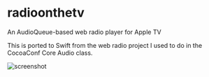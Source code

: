 # radioonthetv
An AudioQueue-based web radio player for Apple TV

This is ported to Swift from the web radio project I used to do in the CocoaConf Core Audio class.

![screenshot](https://cloud.githubusercontent.com/assets/305140/13690945/a59f0a26-e702-11e5-8364-c715bb3b00bc.png)

